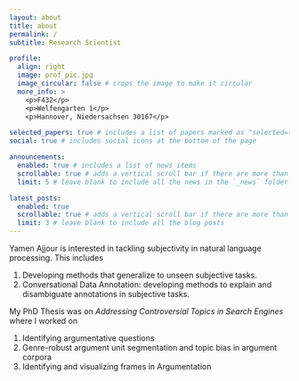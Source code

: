 ```yaml
---
layout: about
title: about
permalink: /
subtitle: Research Scientist

profile:
  align: right
  image: prof_pic.jpg
  image_circular: false # crops the image to make it circular
  more_info: >
    <p>F432</p>
    <p>Welfengarten 1</p>
    <p>Hannover, Niedersachsen 30167</p>

selected_papers: true # includes a list of papers marked as "selected={true}"
social: true # includes social icons at the bottom of the page

announcements:
  enabled: true # includes a list of news items
  scrollable: true # adds a vertical scroll bar if there are more than 3 news items
  limit: 5 # leave blank to include all the news in the `_news` folder

latest_posts:
  enabled: true
  scrollable: true # adds a vertical scroll bar if there are more than 3 new posts items
  limit: 3 # leave blank to include all the blog posts
---
```


Yamen Ajjour is interested in tackling subjectivity in natural language processing. This includes
1. Developing methods that generalize to unseen subjective tasks.
2. Conversational Data Annotation: developing methods to explain and disambiguate annotations in subjective tasks.

My PhD Thesis was on *Addressing Controversial Topics in Search Engines* where I worked on 

1. Identifying argumentative questions 
2. Genre-robust argument unit segmentation and topic bias in argument corpora
3. Identifying and visualizing frames in Argumentation
